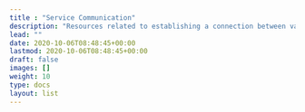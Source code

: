 ```yaml
---
title : "Service Communication"
description: "Resources related to establishing a connection between various services"
lead: ""
date: 2020-10-06T08:48:45+00:00
lastmod: 2020-10-06T08:48:45+00:00
draft: false
images: []
weight: 10
type: docs
layout: list
---
```

